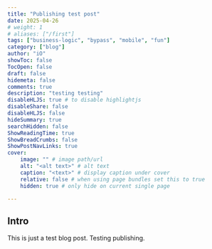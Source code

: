 ```yaml
---
title: "Publishing test post"
date: 2025-04-26
# weight: 1
# aliases: ["/first"]
tags: ["business-logic", "bypass", "mobile", "fun"]
category: ["blog"]
author: "iO"
showToc: false
TocOpen: false
draft: false
hidemeta: false
comments: true
description: "testing testing"
disableHLJS: true # to disable highlightjs
disableShare: false
disableHLJS: false
hideSummary: true
searchHidden: false
ShowReadingTime: true
ShowBreadCrumbs: false
ShowPostNavLinks: true
cover:
    image: "" # image path/url
    alt: "<alt text>" # alt text
    caption: "<text>" # display caption under cover
    relative: false # when using page bundles set this to true
    hidden: true # only hide on current single page

---
```


## Intro
This is just a test blog post. Testing publishing. 
